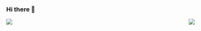 ### Hi there 👋

<img align="left" src="https://github-readme-stats.vercel.app/api/?username=darknight1050&layout=compact&bg_color=20,0d1117,0d1117,21262d,0d1117&title_color=fff&text_color=fff" />
<img align="right" src="https://github-readme-stats.vercel.app/api/top-langs/?username=darknight1050&layout=compact&bg_color=20,0d1117,0d1117,21262d,0d1117&title_color=fff&text_color=fff" />


<!--
**darknight1050/darknight1050** is a ✨ _special_ ✨ repository because its `README.md` (this file) appears on your GitHub profile.

Here are some ideas to get you started:

- 🔭 I’m currently working on ...
- 🌱 I’m currently learning ...
- 👯 I’m looking to collaborate on ...
- 🤔 I’m looking for help with ...
- 💬 Ask me about ...
- 📫 How to reach me: ...
- 😄 Pronouns: ...
- ⚡ Fun fact: ...
-->

